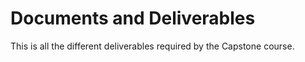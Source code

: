 # Documents and Deliverables
This is all the different deliverables required by the Capstone course.
